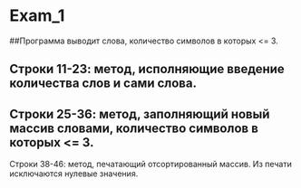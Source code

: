 # Exam_1

##Программа выводит слова, количество символов в которых <= 3.

Строки 11-23: метод, исполняющие введение количества слов и сами слова.
---
Строки 25-36: метод, заполняющий новый массив словами, количество символов в которых <= 3.
---
Строки 38-46: метод, печатающий отсортированный массив. Из печати исключаются нулевые значения.
